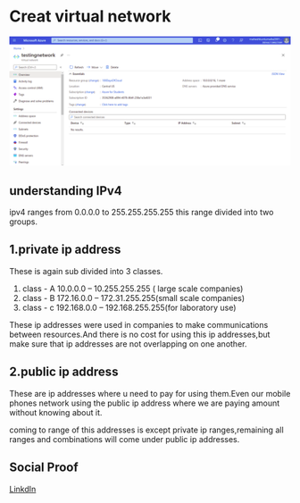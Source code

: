 <!-- This is a template you can use for quick progress days. It removes a lot of the steps we encourage you to share in the longer template 000-DAY-ARTICLE-LONG-TEMPLATE.MD-->

# Creat virtual network
![placeholder image](Vnet.png)

## understanding IPv4 

ipv4 ranges from 0.0.0.0 to 255.255.255.255
this range divided into two groups.

## 1.private ip address
These is again sub divided into 3 classes.
1. class - A 10.0.0.0 – 10.255.255.255 ( large scale companies)
2. class - B 172.16.0.0 – 172.31.255.255(small scale companies)
3. class - c 192.168.0.0 – 192.168.255.255(for laboratory use)

These ip addresses were used in companies to make communications between resources.And there is no cost for using this ip addresses,but make sure that ip addresses are not overlapping on one another.

## 2.public ip address
These are ip addresses where u need to pay for using them.Even our mobile phones network using the public ip address where we are paying amount without knowing about it.

coming to range of this addresses is except private ip ranges,remaining all ranges and combinations will come under public ip addresses.

## Social Proof


[LinkdIn](https://www.linkedin.com/posts/kuntumalla-mahesh-7674b8145_day8-100daysofcloud-az900-activity-6830921222507913216-v4t8)
